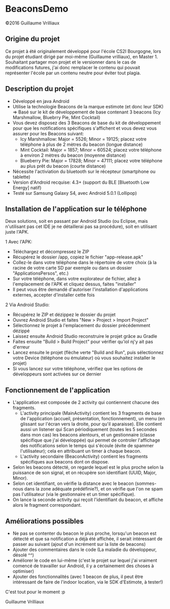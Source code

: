 # BeaconsDemo
©2016 Guillaume Vrilliaux


## Origine du projet
Ce projet à été originalement développé pour l'école CS2I Bourgogne, lors du projet étudiant dirigé par moi-même (Guillaume vrilliaux), en Master 1.
Souhaitant partager mon projet et le versionner dans le cas de modifications futures, j'ai donc remplacer le contenu qui pouvait représenter l'école par un contenu neutre pour éviter tout plagia. 


## Description du projet
- Développé en java Android
- Utilise la technologie Beacons de la marque estimote (et donc leur SDK) => Basé sur le kit de développement de base contenant 3 beacons (Icy Marshmallow, Bluebrry Pie, Mint Cocktail)
- Vous devez disposez des 3 Beacons de base du kit de développement pour que les notifications spécifiques s'affichent et vous devez vous assurer pour les Beacons suivant:
	- Icy Marshmallow: Major = 5526; Minor = 19125; placez votre téléphone à plus de 2 mètres du beacon (longue distance)
	- Mint Cocktail: Major = 1857; Minor = 60524; placez votre téléphone à environ 2 mètres du beacon (moyenne distance)
	- Blueberry Pie: Major = 17828; Minor = 47111; placez votre téléphone au plus prêt du beacon (courte distance)
- Nécessite l'activiation du bluetooth sur le récepteur (smartphone ou tablette)
- Version d'Android recquise: 4.3+ (support du BLE [Bluetooth Low Energy] natif)
- Testé sur Samsung Galaxy S4, avec Android 5.0.1 (Lollipop)


## Installation de l'application sur le téléphone
Deux solutions, soit en passant par Android Studio (ou Eclipse, mais n'utilisant pas cet IDE je ne détaillerai pas sa procédure), soit en utilisant juste l'APK.

1 Avec l'APK:

- Téléchargez et décompressez le ZIP
- Récupérez le dossier /app, copiez le fichier "app-release.apk"
- Collez-le dans votre téléphone dans le répertoire de votre choix (à la racine de votre carte SD par exemple ou dans un dossier "ApplicationsPersos", etc.)
- Sur votre téléphone, dans votre explorateur de fichier, allez à l'emplacement de l'APK et cliquez dessus, faites "installer"
- Il peut vous être demandé d'autoriser l'installation d'applications externes, accepter d'installer cette fois

2 Via Android Studio:

- Récupérez le ZIP et dézippez le dossier du projet
- Ouvrez Android Studio et faites "New > Project > Import Project"
- Sélectionnez le projet à l'emplacement du dossier précédemment dézippé
- Laissez ensuite Android Studio reconstruire le projet grâce au Gradle
- Faites ensuite "Build > Build Project" pour vérifier qu'iol nj'y ait pas d'erreur
- Lancez ensuite le projet (flèche verte "Build and Run", puis sélectionnez votre Device (téléphone ou émulateur) où vous souhaitez installer le projet)
- Si vous lancez sur votre téléphone, vérifiez que les options de développeurs sont activées sur ce dernier


## Fonctionnement de l'application

- L'application est composée de 2 activity qui contiennent chacune des fragments.
	- L'activity principale (MainActivity) contient les 3 fragments de base de l'application (accueil, présentation, fonctionnement), un menu (en glissant sur l'écran vers la droite, pour qu'il aparaisse).
	Elle contient aussi un listener qui Scan périodiquement (toutes les 5 secondes dans mon cas) les beacons alentours, et un gestionnaire (classe spécifique que j'ai développée) qui permet de controler l'affichage des 
	notifications selon le temps qui s'écoule (évite de spammer l'utilisateur); cela en attribuant un timer à chaque beacon. 
	- L'activity secondaire (BeaconActivity) contient les fragments spécifiques aux beacons dont on dispose.
- Selon les beacons détecté, on regarde lequel est le plus proche selon la puissance de son signal, et on récupère son identifiant (UUID, Major, Minor).
- Selon cet identifiant, on vérifie la distance avec le beacon (sommes-nous dans la zone adéquate prédéfinie?), et on vérifie que l'on ne spam pas l'utilisateur (via le gestionnaire et un timer spécifique).
- On lance la seconde activity qui reçoit l'identifiant du beacon, et affiche alors le fragment correspondant. 


## Améliorations possibles

- Ne pas se contenter du beacon le plus proche, lorsqu'un beacon est détecté et que sa notification a déjà été affichée, il serait intéressant de passer au suivant (ajout d'un incrément sur la liste de beacons)
- Ajouter des commentaires dans le code (La maladie du développeur, désolé ^^)
- Améliorer le code en lui-même (c'est le projet sur lequel j'ai vraiment comencé de travailler sur Android, il y a certainement des choses à optimiser)
- Ajouter des fonctionnalités (avec 1 beacon de plus, il peut être intéressant de faire de l'indoor location, via le SDK d'Estimote, à tester!)

C'est tout pour le moment :p


Guillaume Vrilliaux
